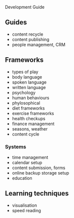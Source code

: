 Development Guide

## Guides

- content recycle
- content publishing
- people management, CRM

## Frameworks

- types of play
- body language
- spoken language
- written language
- psychology 
- human behaviours
- phylosophical 
- diet frameworks
- exercise frameworks
- health checkups
- finance management
- seasons, weather
- content cycle

### Systems

- time management
- calendar setup
- content submission, forms
- online backup storage setup
- education

## Learning techniques

- visualisation
- speed reading